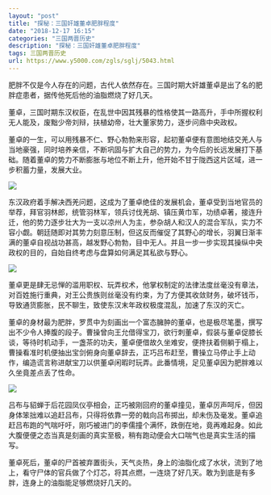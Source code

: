 ```yaml
---
layout: "post"
title: "探秘：三国奸雄董卓肥胖程度"
date: "2018-12-17 16:15"
categories: "三国两晋历史"
description: "探秘：三国奸雄董卓肥胖程度"
tags: 三国两晋历史
url: https://www.y5000.com/zgls/sglj/5043.html
---
```






肥胖不仅是今人存在的问题，古代人依然存在。三国时期大奸雄董卓是出了名的肥胖症患者，据传他死后他的油脂燃烧了好几天。

董卓，三国时期东汉权臣，在乱世中因其残暴的性格使其一路高升，手中所握权利无人能及，废黜少帝刘辩，扶植幼帝，壮大董家势力，逐步问鼎中央政权。

董卓的一生，可以用残暴不仁、野心勃勃来形容，起初董卓便有意图地结交羌人与当地豪强，同时培养亲信，不断巩固与扩大自己的势力，为今后的长远发展打下基础。随着董卓的势力不断膨胀与地位不断上升，他开始不甘于陇西这片区域，进一步积蓄力量，发展大业。

![](https://img.y5000.com/uploads/allimg/161111/16461142J-0.jpg)

东汉政府着手解决西羌问题，这成为了董卓绝佳的发展机会，董卓受到当地官员的举荐，拜官羽林郎，统管羽林军，领兵讨伐羌胡、镇压黄巾军，功绩卓著，接连升迁，他的势力逐步壮大为一支以凉州人为主，参杂胡人和汉人的混合军队，实力不容小觑。朝廷随即对其势力刻意压制，但这反而催促了其野心的增长，羽翼日渐丰满的董卓自视战功甚高，越发野心勃勃，目中无人。并且一步一步实现其操纵中央政权的目的，自始自终考虑与盘算如何满足其私欲与野心。

![](https://img.y5000.com/uploads/allimg/161111/1646115132-1.jpg)

董卓更是肆无忌惮的滥用职权、玩弄权术，他掌权制定的法律法度丝毫没有章法，对百姓施行重典，对王公贵族则丝毫没有约束，为了方便其收敛财务，破坏钱币，导致通货膨胀，民不聊生，致使东汉末年政权极度混乱，加速了东汉的灭亡。

董卓的身材最为肥胖，罗贯中为刻画出一个富态臃肿的董卓，也是极尽笔墨，撰写出不少令人捧腹的段子。曹操曾向王允借得宝刀，欲行刺董卓，假装与董卓促膝长谈，等待时机动手，一盏茶的功夫，董卓便借故久坐难安，便搀扶着侧躺于榻上，曹操看准时机便抽出宝剑俯身向董卓辞去，正巧吕布赶至，曹操立马停止手上动作，编造谎言称进献宝刀以供董卓闲暇时玩弄。此番情境，足见董卓因为肥胖难以久坐竟差点丢了性命。

![](https://img.y5000.com/uploads/allimg/161111/1646116210-2.jpg)

吕布与貂蝉于后花园凤仪亭相会，正巧被刚回府的董卓撞见，董卓厉声呵斥，但因身体笨拙难以追赶吕布，只得将依靠一旁的戟向吕布掷出，却未伤及毫发。董卓追赶吕布跑的气喘吁吁，刚巧被进门的李儒撞个满怀，跌倒在地，竟再难起身。如此大腹便便之态当真是刻画的真实至极，稍有跑动便会大口喘气也是真实生活的描写。

董卓死后，董卓的尸首被弃置街头，天气炎热，身上的油脂化成了水状，流到了地上，看守尸体的官兵做了个灯芯，将其点燃，一连烧了好几天。敢为到底是有多胖，连身上的油脂能足够燃烧好几天的。
